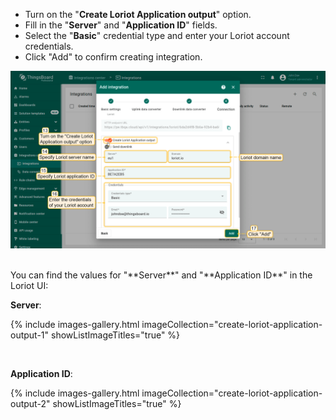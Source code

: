 - Turn on the "**Create Loriot Application output**" option. 
- Fill in the "**Server**" and "**Application ID**" fields.
- Select the "**Basic**" credential type and enter your Loriot account credentials.
- Click "Add" to confirm creating integration.

![image](/images/user-guide/integrations/loriot/loriot-add-integration-4-2-pe.png)

<br>
You can find the values for "**Server**" and "**Application ID**" in the Loriot UI:

**Server**:

{% include images-gallery.html imageCollection="create-loriot-application-output-1" showListImageTitles="true" %}

<br>

**Application ID**:

{% include images-gallery.html imageCollection="create-loriot-application-output-2" showListImageTitles="true" %}